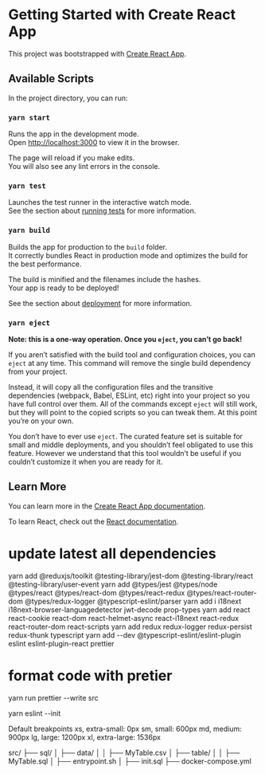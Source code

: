# Getting Started with Create React App

This project was bootstrapped with [Create React App](https://github.com/facebook/create-react-app).

## Available Scripts

In the project directory, you can run:

### `yarn start`

Runs the app in the development mode.\
Open [http://localhost:3000](http://localhost:3000) to view it in the browser.

The page will reload if you make edits.\
You will also see any lint errors in the console.

### `yarn test`

Launches the test runner in the interactive watch mode.\
See the section about [running tests](https://facebook.github.io/create-react-app/docs/running-tests) for more information.

### `yarn build`

Builds the app for production to the `build` folder.\
It correctly bundles React in production mode and optimizes the build for the best performance.

The build is minified and the filenames include the hashes.\
Your app is ready to be deployed!

See the section about [deployment](https://facebook.github.io/create-react-app/docs/deployment) for more information.

### `yarn eject`

**Note: this is a one-way operation. Once you `eject`, you can’t go back!**

If you aren’t satisfied with the build tool and configuration choices, you can `eject` at any time. This command will remove the single build dependency from your project.

Instead, it will copy all the configuration files and the transitive dependencies (webpack, Babel, ESLint, etc) right into your project so you have full control over them. All of the commands except `eject` will still work, but they will point to the copied scripts so you can tweak them. At this point you’re on your own.

You don’t have to ever use `eject`. The curated feature set is suitable for small and middle deployments, and you shouldn’t feel obligated to use this feature. However we understand that this tool wouldn’t be useful if you couldn’t customize it when you are ready for it.

## Learn More

You can learn more in the [Create React App documentation](https://facebook.github.io/create-react-app/docs/getting-started).

To learn React, check out the [React documentation](https://reactjs.org/).


# update latest all dependencies

yarn add @reduxjs/toolkit @testing-library/jest-dom @testing-library/react @testing-library/user-event
yarn add @types/jest @types/node @types/react @types/react-dom @types/react-redux @types/react-router-dom @types/redux-logger @typescript-eslint/parser
yarn add i i18next i18next-browser-languagedetector jwt-decode prop-types
yarn add react react-cookie react-dom react-helmet-async react-i18next react-redux react-router-dom react-scripts
yarn add redux redux-logger redux-persist redux-thunk typescript
yarn add --dev @typescript-eslint/eslint-plugin eslint eslint-plugin-react prettier

# format code with pretier
yarn run prettier --write src

yarn eslint --init

Default breakpoints
xs, extra-small: 0px
sm, small: 600px
md, medium: 900px
lg, large: 1200px
xl, extra-large: 1536px


src/
├── sql/
│   ├── data/
│   │   ├── MyTable.csv
│   ├── table/
│   │   ├── MyTable.sql
│   ├── entrypoint.sh
│   ├── init.sql
├── docker-compose.yml
